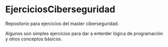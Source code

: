 # EjerciciosCiberseguridad
Repositorio para ejercicios del master ciberseguridad.

Algunos son simples ejercicios para dar a enterder lógica de programación y otros conceptos básicos.
